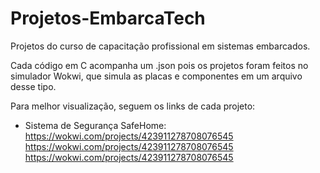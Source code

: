 # Projetos-EmbarcaTech
Projetos do curso de capacitação profissional em sistemas embarcados.

Cada código em C acompanha um .json pois os projetos foram feitos no simulador Wokwi, que simula as placas e componentes em um arquivo desse tipo.

Para melhor visualização, seguem os links de cada projeto:

- Sistema de Segurança SafeHome: https://wokwi.com/projects/423911278708076545
https://wokwi.com/projects/423911278708076545
  https://wokwi.com/projects/423911278708076545
